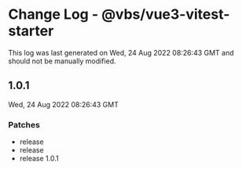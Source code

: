 # Change Log - @vbs/vue3-vitest-starter

This log was last generated on Wed, 24 Aug 2022 08:26:43 GMT and should not be manually modified.

## 1.0.1
Wed, 24 Aug 2022 08:26:43 GMT

### Patches

- release
- release
- release 1.0.1

